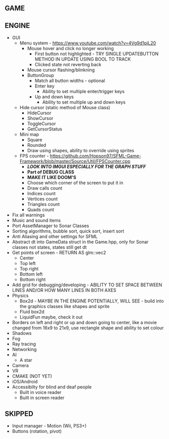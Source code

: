 GAME
-----------------------------------------------------------------

ENGINE
-----------------------------------------------------------------
* GUI
    - Menu system - https://www.youtube.com/watch?v=4Vg9d1pjL20
        - Mouse hover and click no longer working
            - First button not highlighted - TRY SINGLE UPDATEBUTTON METHOD IN UPDATE USING BOOL TO TRACK
            - Clicked state not reverting back
        - Mouse cursor flashing/blinkning
        - ButtonGroup
            - Match all button widths - optional
            - Enter key
                - Ability to set multiple enter/trigger keys
            - Up and down keys
                - Ability to set multiple up and down keys
    - Hide cursor (static method of Mouse class)
        - HideCursor
        - ShowCursor
        - ToggleCursor
        - GetCursorStatus
    - Mini map
        - Square
        - Rounded
        - Draw using shapes, ability to override using sprites
    - FPS counter - https://github.com/Hopson97/SFML-Game-Framework/blob/master/Source/Util/FPSCounter.cpp
        - ***LOOK INTO IMGUI ESPECIALLY FOR THE GRAPH STUFF***
        - **Part of DEBUG CLASS**
        - **MAKE IT LIKE DOOM'S**
        - Choose which corner of the screen to put it in
        - Draw calls count
        - Indices count
        - Vertices count
        - Triangles count
        - Quads count
* Fix all warnings
* Music and sound items
* Port AssetManager to Sonar Classes
* Sorting algorithms, bubble sort, quick sort, insert sort
* Anti Aliasing and other settings for SFML
* Abstract dt into GameData struct in the Game.hpp, only for Sonar classes not states, states still get dt
* Get points of screen - RETURN AS glm::vec2
    - Center
    - Top left
    - Top right
    - Bottom left
    - Bottom right
* Add grid for debugging/developing - ABILITY TO SET SPACE BETWEEN LINES AND/OR HOW MANY LINES IN BOTH AXES
* Physics
    - Box2d - MAYBE IN THE ENGINE POTENTIALLY, WILL SEE - build into the graphics classes like shapes and sprite
    - Fluid box2d
    - LiquidFun maybe, check it out
* Borders on left and right or up and down going to center, like a movie changed from 16x9 to 21x9, use rectangle shape and ability to set colour
* Shadows
* Fog
* Ray tracing
* Networking
* AI
    - A star
* Camera
* VR
* CMAKE (NOT YET)
* iOS/Android
* Accessibilty for blind and deaf people
    - Built in voice reader
    - Built in screen reader


SKIPPED
-----------------------------------------------------------------
* Input manager - Motion (Wii, PS3+)
* Buttons (rotation, pivot)